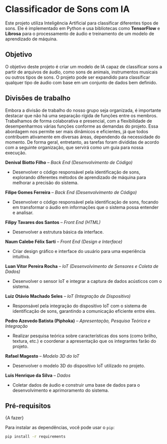 # Classificador de Sons com IA

Este projeto utiliza Inteligência Artificial para classificar diferentes tipos de sons. Ele é implementado em Python e usa bibliotecas como 
**TensorFlow** e **Librosa** para o processamento de áudio e treinamento de um modelo de aprendizado de máquina.

## Objetivo

O objetivo deste projeto é criar um modelo de IA capaz de classificar sons a partir de arquivos de áudio, como sons de animais, instrumentos musicais ou outros tipos de sons. 
O projeto pode ser expandido para classificar qualquer tipo de áudio com base em um conjunto de dados bem definido.

## Divisões de trabalho

Embora a divisão de trabalho do nosso grupo seja organizada, é importante destacar que não há uma separação rígida de funções entre os membros. Trabalhamos de forma colaborativa e presencial, com a flexibilidade de desempenharmos várias funções conforme as demandas do projeto. Essa abordagem nos permite ser mais dinâmicos e eficientes, já que todos contribuem ativamente em diversas áreas, dependendo da necessidade do momento. De forma geral, entretanto, as tarefas foram divididas de acordo com a seguinte organização, que servirá como um guia para nossa execução.

**Denival Biotto Filho** – *Back End (Desenvolvimento de Código)*  
- Desenvolver o código responsável pela identificação de sons, explorando diferentes métodos de aprendizado de máquina para melhorar a precisão do sistema.

**Filipe Gomes Ferreira** – *Back End (Desenvolvimento de Código)*  
- Desenvolver o código responsável pela identificação de sons, focando em transformar o áudio em informações que o sistema possa entender e analisar.

**Filipy Tavares dos Santos** – *Front End (HTML)*  
- Desenvolver a estrutura básica da interface.

**Naum Calebe Félix Sarti** – *Front End (Design e Interface)*  
- Criar design gráfico e interface do usuário para uma experiência intuitiva.

**Luan Vitor Pereira Rocha** – *IoT (Desenvolvimento de Sensores e Coleta de Dados)*  
- Desenvolver o sensor IoT e integrar a captura de dados acústicos com o sistema.

**Luiz Otávio Machado Seles** – *IoT (Integração de Dispositivo)*  
- Responsável pela integração do dispositivo IoT com o sistema de identificação de sons, garantindo a comunicação eficiente entre eles.

**Pedro Azevedo Batista (Piphoka)** – *Apresentação, Pesquisa Teórica e Integração*  
- Realizar pesquisa teórica sobre características dos sons (como brilho, textura, etc.) e coordenar a apresentação que os integrantes farão do projeto.

**Rafael Magesto** – *Modelo 3D do IoT*  
- Desenvolver o modelo 3D do dispositivo IoT utilizado no projeto.

**Luis Henrique da Silva** – *Dados*  
- Coletar dados de áudio e construir uma base de dados para o desenvolvimento e aprimoramento do sistema.

## Pré-requisitos

{A fazer}

Para instalar as dependências, você pode usar o `pip`:

```bash
pip install -r requirements
